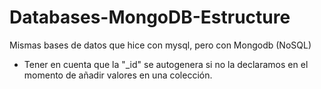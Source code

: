 # Databases-MongoDB-Estructure
Mismas bases de datos que hice con mysql, pero con Mongodb (NoSQL)

- Tener en cuenta que la "_id" se autogenera si no la declaramos en el momento de añadir valores en una colección.
